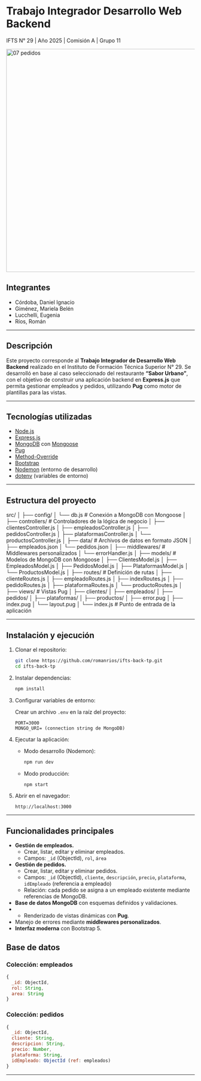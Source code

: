 # Trabajo Integrador Desarrollo Web Backend

IFTS N° 29 | Año 2025 | Comisión A | Grupo 11

<img width="1211" height="594" alt="07 pedidos" src="https://github.com/user-attachments/assets/8a750a02-70e9-4f39-bd83-f3923acfd7c5" />

## Integrantes

* Córdoba, Daniel Ignacio
* Giménez, Mariela Belén
* Lucchelli, Eugenia
* Ríos, Román

---

## Descripción

Este proyecto corresponde al **Trabajo Integrador de Desarrollo Web Backend** realizado en el Instituto de Formación Técnica Superior N° 29.
Se desarrolló en base al caso seleccionado del restaurante **“Sabor Urbano”**, con el objetivo de construir una aplicación backend en **Express.js** que permita gestionar empleados y pedidos, utilizando **Pug** como motor de plantillas para las vistas.

---

## Tecnologías utilizadas

* [Node.js](https://nodejs.org/)
* [Express.js](https://expressjs.com/)
* [MongoDB](https://www.mongodb.com/) con [Mongoose](https://mongoosejs.com/)
* [Pug](https://pugjs.org/)
* [Method-Override](https://www.npmjs.com/package/method-override)
* [Bootstrap](https://getbootstrap.com/)
* [Nodemon](https://nodemon.io/) (entorno de desarrollo)
* [dotenv](https://www.npmjs.com/package/dotenv) (variables de entorno)

---

## Estructura del proyecto

src/
│
├── config/
│   └── db.js                # Conexión a MongoDB con Mongoose
│
├── controllers/             # Controladores de la lógica de negocio
│   ├── clientesController.js
│   ├── empleadosController.js
│   ├── pedidosController.js
│   ├── plataformasController.js
│   └── productosController.js
│
├── data/                # Archivos de datos en formato JSON
│   ├── empleados.json
│   └── pedidos.json
│
├── middlewares/         # Middlewares personalizados
│   └── errorHandler.js
│
├── models/                 # Modelos de MongoDB con Mongoose
│   ├── ClientesModel.js
│   ├── EmpleadosModel.js
│   ├── PedidosModel.js
│   ├── PlataformasModel.js
│   └── ProductosModel.js
│
├── routes/                      # Definición de rutas
│   ├── clienteRoutes.js
│   ├── empleadoRoutes.js
│   ├── indexRoutes.js
│   ├── pedidoRoutes.js
│   ├── plataformaRoutes.js
│   └── productoRoutes.js
│
├── views/                       # Vistas Pug
│   ├── clientes/
│   ├── empleados/
│   ├── pedidos/
│   ├── plataformas/
│   ├── productos/
│   ├── error.pug
│   ├── index.pug
│   └── layout.pug
│
└── index.js                 # Punto de entrada de la aplicación


---

## Instalación y ejecución

1. Clonar el repositorio:

   ```bash
   git clone https://github.com/romanrios/ifts-back-tp.git
   cd ifts-back-tp
   ```

2. Instalar dependencias:

   ```bash
   npm install
   ```

3. Configurar variables de entorno:

   Crear un archivo `.env` en la raíz del proyecto:
   ```env
   PORT=3000
   MONGO_URI= (connection string de MongoDB)
   ```

4. Ejecutar la aplicación:

   - Modo desarrollo (Nodemon):
     
     ```bash
     npm run dev
     ```

   - Modo producción:
     
     ```bash
     npm start
     ```

6. Abrir en el navegador:

   ```
   http://localhost:3000
   ```


---


## Funcionalidades principales

* **Gestión de empleados.**
   - Crear, listar, editar y eliminar empleados.  
   - Campos: `_id` (ObjectId), `rol`, `área`
* **Gestión de pedidos.**
   - Crear, listar, editar y eliminar pedidos.  
   - Campos: `_id` (ObjectId), `cliente`, `descripción`, `precio`, `plataforma`, `idEmpleado` (referencia a empleado)
   - Relación: cada pedido se asigna a un empleado existente mediante referencias de MongoDB.
* **Base de datos MongoDB** con esquemas definidos y validaciones.
* * Renderizado de vistas dinámicas con **Pug**.
* Manejo de errores mediante **middlewares personalizados**.
* **Interfaz moderna** con Bootstrap 5.

## Base de datos

### Colección: empleados
```javascript
{
  _id: ObjectId,
  rol: String,
  area: String
}
```

### Colección: pedidos
```javascript
{
  _id: ObjectId,
  cliente: String,
  descripcion: String,
  precio: Number,
  plataforma: String,
  idEmpleado: ObjectId (ref: empleados)
}
```


---

